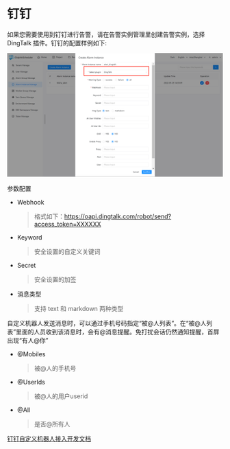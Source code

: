 # 钉钉

如果您需要使用到钉钉进行告警，请在告警实例管理里创建告警实例，选择 DingTalk 插件。钉钉的配置样例如下:

![alert-dingtalk](../../../../img/new_ui/dev/alert/alert_dingtalk.png)

参数配置

* Webhook
  > 格式如下：https://oapi.dingtalk.com/robot/send?access_token=XXXXXX
* Keyword
  > 安全设置的自定义关键词
* Secret
  > 安全设置的加签
* 消息类型
  > 支持 text 和 markdown 两种类型

自定义机器人发送消息时，可以通过手机号码指定“被@人列表”。在“被@人列表”里面的人员收到该消息时，会有@消息提醒。免打扰会话仍然通知提醒，首屏出现“有人@你”
* @Mobiles
  > 被@人的手机号
* @UserIds
  > 被@人的用户userid
* @All
  > 是否@所有人

[钉钉自定义机器人接入开发文档](https://open.dingtalk.com/document/robots/custom-robot-access)
